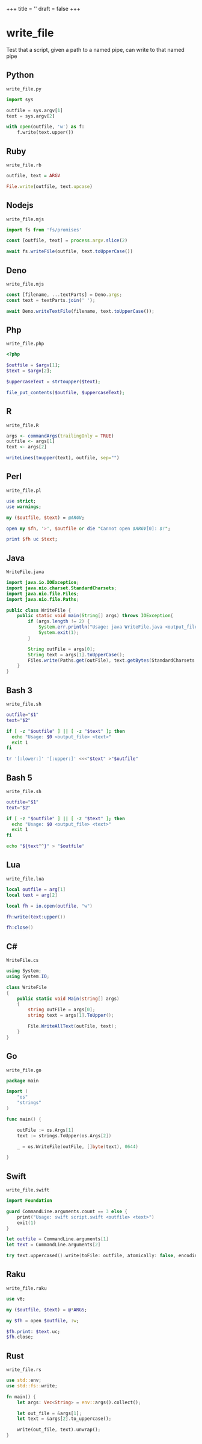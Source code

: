 +++
title = ''
draft = false
+++

# write_file

Test that a script, given a path to a named pipe, can write to that named pipe

## Python

`write_file.py`

```python
import sys

outfile = sys.argv[1]
text = sys.argv[2]

with open(outfile, 'w') as f:
    f.write(text.upper())
```

## Ruby

`write_file.rb`

```ruby
outfile, text = ARGV

File.write(outfile, text.upcase)
```

## Nodejs

`write_file.mjs`

```javascript
import fs from 'fs/promises'

const [outfile, text] = process.argv.slice(2)

await fs.writeFile(outfile, text.toUpperCase())
```

## Deno

`write_file.mjs`

```javascript
const [filename, ...textParts] = Deno.args;
const text = textParts.join(' ');

await Deno.writeTextFile(filename, text.toUpperCase());
```

## Php

`write_file.php`

```php
<?php

$outfile = $argv[1];
$text = $argv[2];

$uppercaseText = strtoupper($text);

file_put_contents($outfile, $uppercaseText);
```

## R

`write_file.R`

```r
args <- commandArgs(trailingOnly = TRUE)
outfile <- args[1]
text <- args[2]

writeLines(toupper(text), outfile, sep="")
```

## Perl

`write_file.pl`

```perl
use strict;
use warnings;

my ($outfile, $text) = @ARGV;

open my $fh, '>', $outfile or die "Cannot open $ARGV[0]: $!";

print $fh uc $text;
```

## Java

`WriteFile.java`

```java
import java.io.IOException;
import java.nio.charset.StandardCharsets;
import java.nio.file.Files;
import java.nio.file.Paths;

public class WriteFile {
    public static void main(String[] args) throws IOException{
        if (args.length != 2) {
            System.err.println("Usage: java WriteFile.java <output_file>.txt 'some text'");
            System.exit(1);
        }

        String outFile = args[0];
        String text = args[1].toUpperCase();
        Files.write(Paths.get(outFile), text.getBytes(StandardCharsets.UTF_8));
    }
}
```

## Bash 3

`write_file.sh`

```bash
outfile="$1"
text="$2"

if [ -z "$outfile" ] || [ -z "$text" ]; then
  echo "Usage: $0 <output_file> <text>"
  exit 1
fi

tr '[:lower:]' '[:upper:]' <<<"$text" >"$outfile"
```

## Bash 5

`write_file.sh`

```bash
outfile="$1"
text="$2"

if [ -z "$outfile" ] || [ -z "$text" ]; then
  echo "Usage: $0 <output_file> <text>"
  exit 1
fi

echo "${text^^}" > "$outfile"
```

## Lua

`write_file.lua`

```lua
local outfile = arg[1]
local text = arg[2]

local fh = io.open(outfile, "w")

fh:write(text:upper())

fh:close()
```

## C#

`WriteFile.cs`

```csharp
using System;
using System.IO;

class WriteFile
{
    public static void Main(string[] args)
    {
        string outFile = args[0];
        string text = args[1].ToUpper();

        File.WriteAllText(outFile, text);
    }
}
```

## Go

`write_file.go`

```go
package main

import (
	"os"
	"strings"
)

func main() {

	outFile := os.Args[1]
	text := strings.ToUpper(os.Args[2])

	_ = os.WriteFile(outFile, []byte(text), 0644)

}
```

## Swift

`write_file.swift`

```swift
import Foundation

guard CommandLine.arguments.count == 3 else {
    print("Usage: swift script.swift <outfile> <text>")
    exit(1)
}

let outfile = CommandLine.arguments[1]
let text = CommandLine.arguments[2]

try text.uppercased().write(toFile: outfile, atomically: false, encoding: .utf8)
```

## Raku

`write_file.raku`

```raku
use v6;

my ($outfile, $text) = @*ARGS;

my $fh = open $outfile, :w;

$fh.print: $text.uc;
$fh.close;
```

## Rust

`write_file.rs`

```rust
use std::env;
use std::fs::write;

fn main() {
    let args: Vec<String> = env::args().collect();

    let out_file = &args[1];
    let text = &args[2].to_uppercase();

    write(out_file, text).unwrap();
}
```

